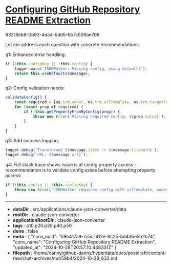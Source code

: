 # [Configuring GitHub Repository README Extraction](https://claude.ai/chat/59b417a9-7c5c-412e-8c25-bd43be5b2b74)

83218eb6-0b93-4da4-bdd5-6b7c509ae7b8

 Let me address each question with concrete recommendations:

q1: Enhanced error handling:
```javascript
if (!this.configKey || !this.config) {
    logger.warn('JSONWalker: Missing config, using defaults');
    return this.useDefaults(message);
}
```

q2: Config validation needs:
```javascript
validateConfig() {
    const required = [ns.trm.owner, ns.trm.urlTemplate, ns.trm.targetFormat];
    for (const prop of required) {
        if (!this.getPropertyFromMyConfig(prop)) {
            throw new Error(`Missing required config: ${prop.value}`);
        }
    }
}
```

q3: Add success logging:
```javascript
logger.debug(`Transformed ${message.item} -> ${message.filepath}`);
logger.debug(`URL: ${message.url}`);
```

q4: Full stack trace shows issue is at config property access - recommendation is to validate config exists before attempting property access:
```javascript 
if (!this.config || !this.configKey) {
    throw new Error('JSONWalker requires config with urlTemplate, owner');
}
```

---

* **dataDir** : src/applications/claude-json-converter/data
* **rootDir** : claude-json-converter
* **applicationRootDir** : claude-json-converter
* **tags** : p10.p20.p30.p40.p50
* **done** : false
* **meta** : {
  "conv_uuid": "59b417a9-7c5c-412e-8c25-bd43be5b2b74",
  "conv_name": "Configuring GitHub Repository README Extraction",
  "updated_at": "2024-10-28T20:57:10.448331Z"
}
* **filepath** : /home/danny/github-danny/hyperdata/docs/postcraft/content-raw/chat-archives/md/59b4/2024-10-28_832.md